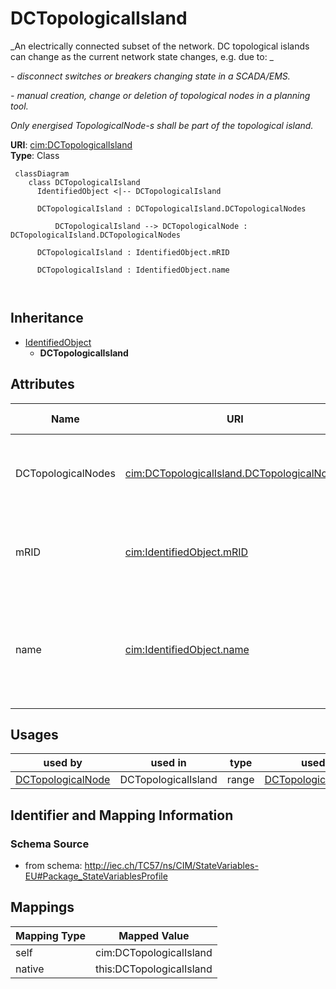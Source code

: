 # DCTopologicalIsland


_An electrically connected subset of the network. DC topological islands can change as the current network state changes, e.g. due to: _

_- disconnect switches or breakers changing state in a SCADA/EMS._

_- manual creation, change or deletion of topological nodes in a planning tool._

_Only energised TopologicalNode-s shall be part of the topological island._





**URI**: [cim:DCTopologicalIsland](http://iec.ch/TC57/CIM100#DCTopologicalIsland)<br />
**Type**: Class




```mermaid
 classDiagram
    class DCTopologicalIsland
      IdentifiedObject <|-- DCTopologicalIsland
      
      DCTopologicalIsland : DCTopologicalIsland.DCTopologicalNodes
        
          DCTopologicalIsland --> DCTopologicalNode : DCTopologicalIsland.DCTopologicalNodes
        
      DCTopologicalIsland : IdentifiedObject.mRID
        
      DCTopologicalIsland : IdentifiedObject.name
        
      
```





## Inheritance
* [IdentifiedObject](IdentifiedObject.md)
    * **DCTopologicalIsland**



## Attributes


| Name | URI | Cardinality and Range | Description | Inheritance |
| ---  | --- | --- | --- | --- |
| DCTopologicalNodes | [cim:DCTopologicalIsland.DCTopologicalNodes](http://iec.ch/TC57/CIM100#DCTopologicalIsland.DCTopologicalNodes) | 1..* <br />  [DCTopologicalNode](DCTopologicalNode.md)  | The DC topological nodes in a DC topological island | direct |
| mRID | [cim:IdentifiedObject.mRID](http://iec.ch/TC57/CIM100#IdentifiedObject.mRID) | 1..1 <br />  string  | Master resource identifier issued by a model authority | [IdentifiedObject](IdentifiedObject.md) |
| name | [cim:IdentifiedObject.name](http://iec.ch/TC57/CIM100#IdentifiedObject.name) | 1..1 <br />  string  | The name is any free human readable and possibly non unique text naming the o... | [IdentifiedObject](IdentifiedObject.md) |





## Usages

| used by | used in | type | used |
| ---  | --- | --- | --- |
| [DCTopologicalNode](DCTopologicalNode.md) | DCTopologicalIsland | range | [DCTopologicalIsland](DCTopologicalIsland.md) |






## Identifier and Mapping Information







### Schema Source


* from schema: http://iec.ch/TC57/ns/CIM/StateVariables-EU#Package_StateVariablesProfile





## Mappings

| Mapping Type | Mapped Value |
| ---  | ---  |
| self | cim:DCTopologicalIsland |
| native | this:DCTopologicalIsland |




